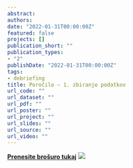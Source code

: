 ```yaml
---
abstract:
authors:
date: "2022-01-31T00:00:00Z"
featured: false
projects: []
publication_short: ""
publication_types:
- "2"
publishDate: "2022-01-31T00:00:00Z"
tags:
- debriefing
title: Poročilo – 1. zbiranje podatkov
url_code: ""
url_dataset: ""
url_pdf: ""
url_poster: ""
url_project: ""
url_slides: ""
url_source: ""
url_video: ""
---
```


<a href="/img/debriefing_sl_w1.pdf" tabindex="-1"><strong>Prenesite brošuro tukaj</strong></a>
![](/img/merged_debriefing_sl_w1.jpg)